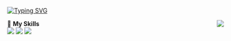 [![Typing SVG](https://readme-typing-svg.herokuapp.com?size=25&duration=2500&color=8C43EA&vCenter=true&width=200&height=40&lines=Hi+there+%F0%9F%91%8B%F0%9F%8F%BB;I'm+HornCopper)](https://git.io/typing-svg)

<a href="#">
  <img align="right" src="https://github-readme-stats.vercel.app/api?username=HornCopper&count_private=true&show_icons=true&bg_color=15,f2f7fd,E0EAFC" />
</a>

🌟 **My Skills**  
![](https://img.shields.io/badge/-Python-3e74a2?style=flat-square&logo=Python&logoColor=fff)
![](https://img.shields.io/badge/-FastAPI-009688?style=flat-square&logo=FastAPI&logoColor=fff)
![](https://img.shields.io/badge/-Linux-000000?style=flat-square&logo=Linux&logoColor=fff)
